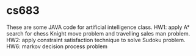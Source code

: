 # cs683

These are some JAVA code for artificial intelligence class.
HW1: apply A* search for chess Knight move problem and travelling sales man problem.
HW2: apply constraint satisfaction technique to solve Sudoku problem.
HW6: markov decision process problem 
